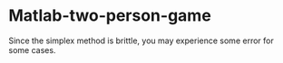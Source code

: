 # Matlab-two-person-game
Since the simplex method is brittle, you may experience some error for some cases.
